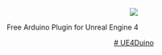 <p align="center"><p align="center"><a href="https://www.mulcol.com/">
  <img src="http://farunurisonmez.com/images/UE4Duino_Icon_300_300.png">
 </a></p>
 

Free Arduino Plugin for Unreal Engine 4


<p align="center"><p align="center"><a href="https://www.mulcol.com/">
# UE4Duino
 </a></p>
